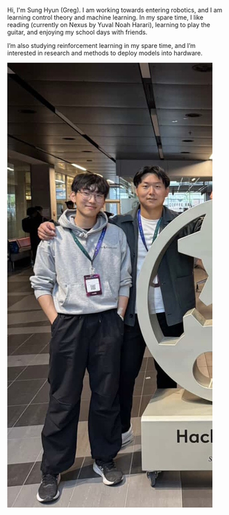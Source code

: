 Hi, I'm Sung Hyun (Greg). I am working towards entering robotics, and I am learning control theory and machine learning. In my spare time, I like reading (currently on Nexus by Yuval Noah Harari), learning to play the guitar, and enjoying my school days with friends.


I’m also studying reinforcement learning in my spare time, and I’m interested in research and methods to deploy models into hardware.



![N](./assets/img/htnImage.jpg)